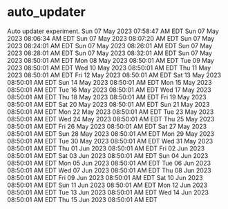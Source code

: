 # auto_updater
Auto updater experiment.
Sun 07 May 2023 07:58:47 AM EDT
Sun 07 May 2023 08:06:34 AM EDT
Sun 07 May 2023 08:07:20 AM EDT
Sun 07 May 2023 08:24:01 AM EDT
Sun 07 May 2023 08:26:01 AM EDT
Sun 07 May 2023 08:28:01 AM EDT
Sun 07 May 2023 08:32:01 AM EDT
Sun 07 May 2023 08:50:01 AM EDT
Mon 08 May 2023 08:50:01 AM EDT
Tue 09 May 2023 08:50:01 AM EDT
Wed 10 May 2023 08:50:01 AM EDT
Thu 11 May 2023 08:50:01 AM EDT
Fri 12 May 2023 08:50:01 AM EDT
Sat 13 May 2023 08:50:01 AM EDT
Sun 14 May 2023 08:50:01 AM EDT
Mon 15 May 2023 08:50:01 AM EDT
Tue 16 May 2023 08:50:01 AM EDT
Wed 17 May 2023 08:50:01 AM EDT
Thu 18 May 2023 08:50:01 AM EDT
Fri 19 May 2023 08:50:01 AM EDT
Sat 20 May 2023 08:50:01 AM EDT
Sun 21 May 2023 08:50:01 AM EDT
Mon 22 May 2023 08:50:01 AM EDT
Tue 23 May 2023 08:50:01 AM EDT
Wed 24 May 2023 08:50:01 AM EDT
Thu 25 May 2023 08:50:01 AM EDT
Fri 26 May 2023 08:50:01 AM EDT
Sat 27 May 2023 08:50:01 AM EDT
Sun 28 May 2023 08:50:01 AM EDT
Mon 29 May 2023 08:50:01 AM EDT
Tue 30 May 2023 08:50:01 AM EDT
Wed 31 May 2023 08:50:01 AM EDT
Thu 01 Jun 2023 08:50:01 AM EDT
Fri 02 Jun 2023 08:50:01 AM EDT
Sat 03 Jun 2023 08:50:01 AM EDT
Sun 04 Jun 2023 08:50:01 AM EDT
Mon 05 Jun 2023 08:50:01 AM EDT
Tue 06 Jun 2023 08:50:01 AM EDT
Wed 07 Jun 2023 08:50:01 AM EDT
Thu 08 Jun 2023 08:50:01 AM EDT
Fri 09 Jun 2023 08:50:01 AM EDT
Sat 10 Jun 2023 08:50:01 AM EDT
Sun 11 Jun 2023 08:50:01 AM EDT
Mon 12 Jun 2023 08:50:01 AM EDT
Tue 13 Jun 2023 08:50:01 AM EDT
Wed 14 Jun 2023 08:50:01 AM EDT
Thu 15 Jun 2023 08:50:01 AM EDT
